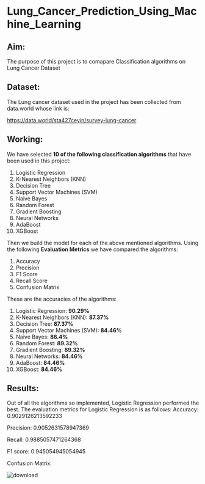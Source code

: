 # Lung_Cancer_Prediction_Using_Machine_Learning

## Aim:

The purpose of this project is to comapare Classification algorithms on Lung Cancer Dataset

## Dataset:

The Lung cancer dataset used in the project has been collected from data.world whose link is:

https://data.world/sta427ceyin/survey-lung-cancer

## Working:

We have selected **10 of the following classification algorithms** that have been used in this project:
1. Logistic Regression
2. K-Nearest Neighbors (KNN)
3. Decision Tree
4. Support Vector Machines (SVM)
5. Naive Bayes
6. Random Forest
7. Gradient Boosting
8. Neural Networks
9. AdaBoost
10. XGBoost

Then we build the model for each of the above mentioned algorithms. Using the following **Evaluation Metrics** we have compared the algorithms:
1. Accuracy
2. Precision
3. F1 Score
4. Recall Score
5. Confusion Matrix

These are the accuracies of the algorithms:
1. Logistic Regression: **90.29%**
2. K-Nearest Neighbors (KNN): **87.37%**
3. Decision Tree: **87.37%**
4. Support Vector Machines (SVM): **84.46%**
5. Naive Bayes: **86.4%**
6. Random Forest: **89.32%**
7. Gradient Boosting: **89.32%**
8. Neural Networks: **84.46%**
9. AdaBoost: **84.46%**
10. XGBoost: **84.46%**

## Results:

Out of all the algorithms so implemented, Logistic Regression performed the best. The evaluation metrics for Logistic Regression is as follows:
Accuracy: 0.9029126213592233

Precision: 0.9052631578947369

Recall: 0.9885057471264368

F1 score: 0.945054945054945

Confusion Matrix:

![download](https://github.com/rohitinu6/Lung_Cancer_Prediction_Using_Machine_Learning/assets/113301503/b1e82b1c-2487-486a-b476-d34786148d40)

